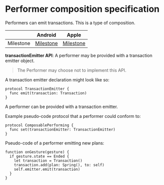 # Performer composition specification

Performers can emit transactions. This is a type of composition.

|           | Android   | Apple     |
| --------- |:---------:|:---------:|
| Milestone | [Milestone](https://github.com/material-motion/material-motion-runtime-android/milestone/3) | [Milestone](https://github.com/material-motion/material-motion-runtime-objc/milestone/10) |

**transactionEmitter API**: A performer may be provided with a transaction emitter object.

> The Performer may choose not to implement this API.

A transaction emitter declaration might look like so:

    protocol TransactionEmitter {
      func emit(transaction: Transaction)
    }

A performer can be provided with a transaction emitter.

Example pseudo-code protocol that a performer could conform to:

    protocol ComposablePerforming {
      func set(transactionEmitter: TransactionEmitter)
    }

Pseudo-code of a performer emitting new plans:

    function onGesture(gesture) {
      if gesture.state == Ended {
        let transaction = Transaction()
        transaction.add(plan: Spring(), to: self)
        self.emitter.emit(transaction)
      }
    }

